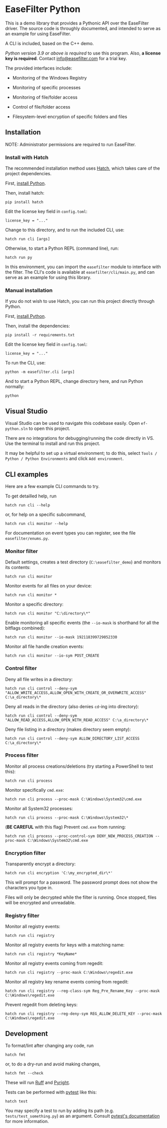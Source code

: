 # EaseFilter Python

This is a demo library that provides a Pythonic API over the EaseFilter driver.
The source code is throughly documented, and intended to serve as an example
for using EaseFilter.

A CLI is included, based on the C++ demo.

*Python version 3.9 or above is required* to use this program.
Also, **a license key is required**. Contact
[info@easefilter.com](mailto:info@easefilter.com) for a trial key.

The provided interfaces include:

* Monitoring of the Windows Registry

* Monitoring of specific processes

* Monitoring of file/folder access

* Control of file/folder access

* Filesystem-level encryption of specific folders and files

## Installation

NOTE: Administrator permissions are required to run EaseFilter.

### Install with Hatch

The recommended installation method uses [Hatch](https://hatch.pypa.io/latest/),
which takes care of the project dependencies.

First, [install Python](https://www.python.org/downloads/).

Then, install hatch:

    pip install hatch

Edit the license key field in `config.toml`:

    license_key = "..."

Change to this directory, and to run the included CLI, use:

    hatch run cli [args]

Otherwise, to start a Python REPL (command line), run:

    hatch run py

In this environment, you can import the `easefilter` module to interface with
the filter. The CLI's code is available at `easefilter/cli/main.py`, and can
serve as an example for using this library.

### Manual installation

If you do not wish to use Hatch, you can run this project directly through Python.

First, [install Python](https://www.python.org/downloads/).

Then, install the dependencies:

    pip install -r requirements.txt

Edit the license key field in `config.toml`:

    license_key = "..."

To run the CLI, use:

    python -m easefilter.cli [args]

And to start a Python REPL, change directory here, and run Python normally:

    python

## Visual Studio

Visual Studio can be used to navigate this codebase easily. Open
`ef-python.sln` to open this project.

There are no integrations for debugging/running the code directly in VS. Use
the terminal to install and run this project.

It may be helpful to set up a virtual environment; to do this, select `Tools /
Python / Python Environments` and click `Add environment`.

## CLI examples

Here are a few example CLI commands to try.

To get detailled help, run

    hatch run cli --help

or, for help on a specific subcommand,

    hatch run cli monitor --help

For documentation on event types you can register, see the file `easefilter/enums.py`.

### Monitor filter

Default settings, creates a test directory (`C:\easefilter_demo`) and monitors its contents:

    hatch run cli monitor

Monitor events for all files on your device:

    hatch run cli monitor *

Monitor a specific directory:

    hatch run cli monitor "C:\directory\*"

Enable monitoring all specific events (the `--io-mask` is shorthand for all the bitflags combined):

    hatch run cli monitor --io-mask 192118399729052330

Monitor all file handle creation events:

    hatch run cli monitor --io-sym POST_CREATE

### Control filter

Deny all file writes in a directory:

    hatch run cli control --deny-sym "ALLOW_WRITE_ACCESS,ALLOW_OPEN_WITH_CREATE_OR_OVERWRITE_ACCESS" C:\a_directory\*

Deny all reads in the directory (also denies `cd`-ing into directory):

    hatch run cli control --deny-sym "ALLOW_READ_ACCESS,ALLOW_OPEN_WITH_READ_ACCESS" C:\a_directory\*

Deny file listing in a directory (makes directory seem empty):

    hatch run cli control --deny-sym ALLOW_DIRECTORY_LIST_ACCESS C:\a_directory\*

### Process filter

Monitor all process creations/deletions (try starting a PowerShell to test this):

    hatch run cli process

Monitor specifically `cmd.exe`:

    hatch run cli process --proc-mask C:\Windows\System32\cmd.exe

Monitor all System32 processes:

    hatch run cli process --proc-mask C:\Windows\System32\*

(**BE CAREFUL** with this flag) Prevent `cmd.exe` from running:

    hatch run cli process --proc-control-sym DENY_NEW_PROCESS_CREATION --proc-mask C:\Windows\System32\cmd.exe

### Encryption filter

Transparently encrypt a directory:

    hatch run cli encryption 'C:\my_encrypted_dir\*'

This will prompt for a password. The password prompt does not show the
characters you type in.

Files will only be decrypted while the filter is running. Once stopped, files
will be encrypted and unreadable.

### Registry filter

Monitor all registry events:

    hatch run cli registry

Monitor all registry events for keys with a matching name:

    hatch run cli registry *KeyName*

Monitor all registry events coming from regedit:

    hatch run cli registry --proc-mask C:\Windows\regedit.exe

Monitor all registry key rename events coming from regedit:

    hatch run cli registry --reg-class-sym Reg_Pre_Rename_Key --proc-mask C:\Windows\regedit.exe

Prevent regedit from deleting keys:

    hatch run cli registry --reg-deny-sym REG_ALLOW_DELETE_KEY --proc-mask C:\Windows\regedit.exe

## Development

To format/lint after changing any code, run

    hatch fmt

or, to do a dry-run and avoid making changes,

    hatch fmt --check

These will run [Ruff](https://astral.sh/ruff) and [Pyright](https://github.com/microsoft/pyright).

Tests can be performed with [pytest](https://pytest.org/) like this:

    hatch test

You may specify a test to run by adding its path (e.g. `tests/test_something.py`) as an argument.
Consult [pytest's documentation](https://docs.pytest.org/en/stable/) for more information.

